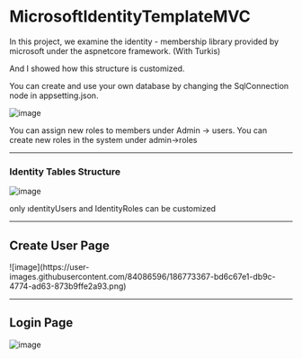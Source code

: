 # MicrosoftIdentityTemplateMVC


In this project, we examine the identity - membership library provided by microsoft under the aspnetcore framework. (With Turkis)

And I showed how this structure is customized.

You can create and use your own database by changing the SqlConnection node in appsetting.json.

![image](https://user-images.githubusercontent.com/84086596/186772665-49af259d-27fd-40a5-8a59-4fad4f3b6344.png)

You can assign new roles to members under Admin -> users.
You can create new roles in the system under admin->roles





<hr>


 <h3> Identity Tables Structure</h3>
 
![image](https://user-images.githubusercontent.com/84086596/186772967-44fa0976-027d-41b3-8256-74d508252062.png)

only ıdentityUsers and IdentityRoles can be  customized


<hr>

<h2>Create User Page </h2>
![image](https://user-images.githubusercontent.com/84086596/186773367-bd6c67e1-db9c-4774-ad63-873b9ffe2a93.png)

<hr>

<h2>Login Page</h2>

![image](https://user-images.githubusercontent.com/84086596/186773437-710c930c-935a-455e-a368-b8df5efa0841.png)
